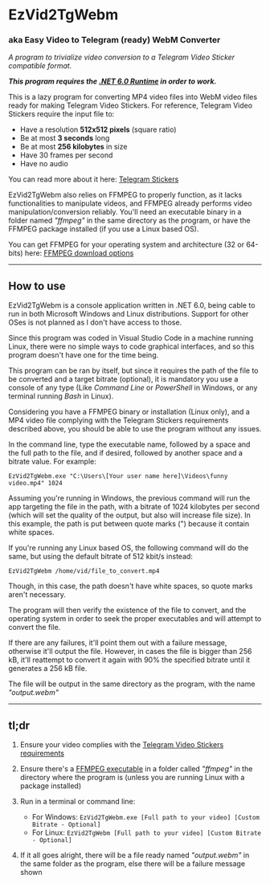 # EzVid2TgWebm
### aka Easy Video to Telegram (ready) WebM Converter

*A program to trivialize video conversion to a Telegram Video Sticker compatible format.*

***This program requires the [.NET 6.0 Runtime](https://dotnet.microsoft.com/en-us/download/dotnet/6.0) in order to work.***

This is a lazy program for converting MP4 video files into WebM video files ready for making Telegram Video Stickers.
For reference, Telegram Video Stickers require the input file to:

 - Have a resolution **512x512 pixels** (square ratio)
 - Be at most **3 seconds** long
 - Be at most **256 kilobytes** in size
 - Have 30 frames per second
 - Have no audio

You can read more about it here: [Telegram Stickers](https://core.telegram.org/stickers)

EzVid2TgWebm also relies on FFMPEG to properly function, as it lacks functionalities to manipulate videos, and FFMPEG already performs video manipulation/conversion reliably.
You'll need an executable binary in a folder named *"ffmpeg"* in the same directory as the program, or have the FFMPEG package installed (if you use a Linux based OS).

You can get FFMPEG for your operating system and architecture (32 or 64-bits) here: [FFMPEG download options](https://ffmpeg.org/download.html)

---

## How to use

EzVid2TgWebm is a console application written in .NET 6.0, being cable to run in both Microsoft Windows and Linux distributions.
Support for other OSes is not planned as I don't have access to those.

Since this program was coded in Visual Studio Code in a machine running Linux, there were no simple ways to code graphical interfaces, and so this program doesn't have one for the time being.

This program can be ran by itself, but since it requires the path of the file to be converted and a target bitrate (optional), it is mandatory you use a console of any type (Like *Command Line* or *PowerShell* in Windows, or any terminal running *Bash* in Linux).

Considering you have a FFMPEG binary or installation (Linux only), and a MP4 video file complying with the Telegram Stickers requirements described above, you should be able to use the program without any issues.

In the command line, type the executable name, followed by a space and the full path to the file, and if desired, followed by another space and a bitrate value. For example:

```
EzVid2TgWebm.exe "C:\Users\[Your user name here]\Videos\funny video.mp4" 1024
```

Assuming you're running in Windows, the previous command will run the app targeting the file in the path, with a bitrate of 1024 kilobytes per second (which will set the quality of the output, but also will increase file size).
In this example, the path is put between quote marks (") because it contain white spaces.

If you're running any Linux based OS, the following command will do the same, but using the default bitrate of 512 kbit/s instead:

```
EzVid2TgWebm /home/vid/file_to_convert.mp4
```

Though, in this case, the path doesn't have white spaces, so quote marks aren't necessary.

The program will then verify the existence of the file to convert, and the operating system in order to seek the proper executables and will attempt to convert the file.

If there are any failures, it'll point them out with a failure message, otherwise it'll output the file.
However, in cases the file is bigger than 256 kB, it'll reattempt to convert it again with 90% the specified bitrate until it generates a 256 kB file.

The file will be output in the same directory as the program, with the name *"output.webm"*

---

## tl;dr

1. Ensure your video complies with the [Telegram Video Stickers requirements](https://core.telegram.org/stickers)
2. Ensure there's a [FFMPEG executable](https://ffmpeg.org/download.html) in a folder called *"ffmpeg"* in the directory where the program is (unless you are running Linux with a package installed)
3. Run in a terminal or command line: 

     - For Windows: `EzVid2TgWebm.exe [Full path to your video] [Custom Bitrate - Optional]`
     - For Linux: `EzVid2TgWebm [Full path to your video] [Custom Bitrate - Optional]`

4. If it all goes alright, there will be a file ready named *"output.webm"* in the same folder as the program, else there will be a failure message shown
